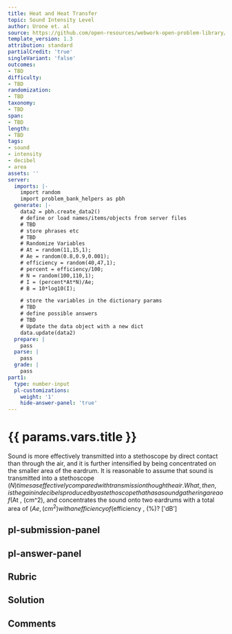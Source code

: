 ```yaml
---
title: Heat and Heat Transfer
topic: Sound Intensity Level
author: Urone et. al
source: https://github.com/open-resources/webwork-open-problem-library/tree/master/Contrib/BrockPhysics/College_Physics_Urone/17.Physics_of_Hearing/17-03.Sound_Intensity_Level/NU_U17_17_03_018.pg
template_version: 1.3
attribution: standard
partialCredit: 'true'
singleVariant: 'false'
outcomes:
- TBD
difficulty:
- TBD
randomization:
- TBD
taxonomy:
- TBD
span:
- TBD
length:
- TBD
tags:
- sound
- intensity
- decibel
- area
assets: ''
server:
  imports: |-
    import random
    import problem_bank_helpers as pbh
  generate: |-
    data2 = pbh.create_data2()
    # define or load names/items/objects from server files
    # TBD
    # store phrases etc
    # TBD
    # Randomize Variables
    # At = random(11,15,1);
    # Ae = random(0.8,0.9,0.001);
    # efficiency = random(40,47,1);
    # percent = efficiency/100;
    # N = random(100,110,1);
    # I = (percent*At*N)/Ae;
    # B = 10*log10(I);

    # store the variables in the dictionary params
    # TBD
    # define possible answers
    # TBD
    # Update the data object with a new dict
    data.update(data2)
  prepare: |
    pass
  parse: |
    pass
  grade: |
    pass
part1:
  type: number-input
  pl-customizations:
    weight: '1'
    hide-answer-panel: 'true'
---
```


# {{ params.vars.title }} 


Sound is more effectively transmitted into a stethoscope by direct contact than through the air, and it is further intensified by being concentrated on the smaller area of the eardrum. It is reasonable to assume that sound is transmitted into a stethoscope ($N) times as effectively compared with transmission though the air. What, then, is the gain in decibels produced by a stethoscope that has a sound gathering area of ($At , (cm^2), and concentrates the sound onto two eardrums with a total area of ($Ae , (cm^2) with an efficiency of ($efficiency , (%)?
['dB']

## pl-submission-panel 


## pl-answer-panel 


## Rubric 


## Solution 


## Comments 


